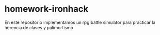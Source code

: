 # homework-ironhack
En este repositorio implementamos un rpg battle simulator para practicar la herencia de clases y polimorfismo
